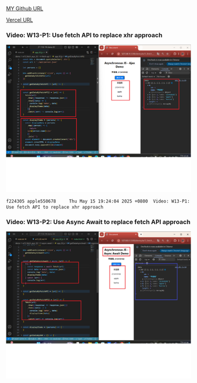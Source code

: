 [MY Github URL](https://github.com/apple550678/1132-1N-demo-02)

[Vercel URL](https://1132-1-n-demo-apple-02.vercel.app)

### Video: W13-P1: Use fetch API to replace xhr approach

![](w13-p1.png)

```
f224305 apple550678     Thu May 15 19:24:04 2025 +0800  Video: W13-P1: Use fetch API to replace xhr approach
```

### Video: W13-P2: Use Async Await to replace fetch API approach

![](w13-p2.png)

```

```
